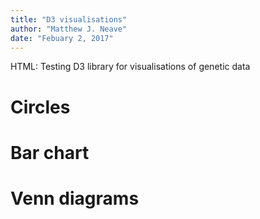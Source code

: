 ```yaml
---
title: "D3 visualisations"
author: "Matthew J. Neave"
date: "Febuary 2, 2017"
---
```


HTML: Testing D3 library for visualisations of genetic data

# Circles

<style>

.bar { fill: steelblue; }


</style>

<script src="https://d3js.org/d3.v4.min.js"></script>

<div id="circle_example"></div>

<script>
var svg = d3.select("div#circle_example")
	.append("svg")
	.attr("width", '400px')
	.attr("height", '400px')

var m_data = [{x: 100, y:100}, {x: 200, y:200}, {x: 300, y: 300}]

svg.selectAll("circle")
	.data(m_data)
	.enter().append("circle")
	.attr("cx", function(d) { return d.x; })
	.attr("cy", function(d) { return d.y; })
	.attr("r", 8.5);
</script>

# Bar chart

<div id="bar_example"></div>

<script>
var bar_svg = d3.select("div#bar_example")
	.append("svg")
	.attr("width", '400px')
	.attr("height", '400px')

var bar_data = [4, 8, 15, 16, 23, 32]

bar_svg.selectAll(".bar")
	.data(bar_data)
      .enter().append("rect")
	.attr("class", "bar")
	.attr("x", 0)
	.attr("width", function(d) { return d * 10; })
	.attr("y", function(d, i) { return i * 51; })
	.attr("height", 50);

bar_svg.selectAll(".bartext")
	.data(bar_data)
	.enter().append("text")
	.attr("class", "bartext")
	.attr("fill", "white")
	.attr("x", function(d) { return (d * 10) - 30; })
	.attr("y", function(d, i) { return (i * 51) + 30; })
	.text(function(d) { return d; });

</script>

# Venn diagrams

<div id="venn_example"></div>

<script>

var venn_svg = d3.select("div#venn_example")
	.append("svg")
	.attr("width", '400px')
	.attr("height", '400px');

venn_svg.append("circle")
	.attr("cx", 100)
	.attr("cy", 100)
	.attr("r", 100)
	.style("fill", "brown")
	.style("fill-opacity", "0.5");

venn_svg.append("circle")
	.attr("cx", 200)
	.attr("cy", 100)
	.attr("r", 100)
	.style("fill", "steelblue")
	.style("fill-opacity", "0.5");

venn_svg.append("circle")
	.attr("cx", 150)
	.attr("cy", 200)
	.attr("r", 100)
	.style("fill", "green")
	.style("fill-opacity", "0.5");

</script>



